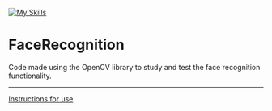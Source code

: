 [![My Skills](https://skillicons.dev/icons?i=opencv,python)](https://skillicons.dev)

# FaceRecognition

Code made using the OpenCV library to study and test the face recognition functionality.

--------------------

[Instructions for use](https://github.com/JeanM-Rebello/FaceRecognition/blob/main/doc/instruction.md)
